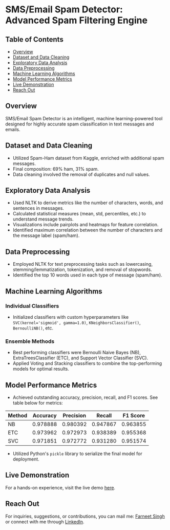 # SMS/Email Spam Detector: Advanced Spam Filtering Engine

## Table of Contents
- [Overview](#overview)
- [Dataset and Data Cleaning](#dataset-and-data-cleaning)
- [Exploratory Data Analysis](#exploratory-data-analysis)
- [Data Preprocessing](#data-preprocessing)
- [Machine Learning Algorithms](#machine-learning-algorithms)
- [Model Performance Metrics](#model-performance-metrics)
- [Live Demonstration](#live-demonstration)
- [Reach Out](#reach-out)

## Overview
SMS/Email Spam Detector is an intelligent, machine learning-powered tool designed for highly accurate spam classification in text messages and emails.

## Dataset and Data Cleaning
- Utilized Spam-Ham dataset from Kaggle, enriched with additional spam messages.
- Final composition: 69% ham, 31% spam.
- Data cleaning involved the removal of duplicates and null values.

## Exploratory Data Analysis
- Used NLTK to derive metrics like the number of characters, words, and sentences in messages.
- Calculated statistical measures (mean, std, percentiles, etc.) to understand message trends.
- Visualizations include pairplots and heatmaps for feature correlation.
- Identified maximum correlation between the number of characters and the message label (spam/ham).

## Data Preprocessing
- Employed NLTK for text preprocessing tasks such as lowercasing, stemming/lemmatization, tokenization, and removal of stopwords.
- Identified the top 10 words used in each type of message (spam/ham).

## Machine Learning Algorithms

### Individual Classifiers
- Initialized classifiers with custom hyperparameters like `SVC(kernel='sigmoid', gamma=1.0)`, `KNeighborsClassifier()`, `BernoulliNB()`, etc.

### Ensemble Methods
- Best performing classifiers were Bernoulli Naive Bayes (NB), ExtraTreesClassifier (ETC), and Support Vector Classifier (SVC).
- Applied Voting and Stacking classifiers to combine the top-performing models for optimal results.

## Model Performance Metrics
- Achieved outstanding accuracy, precision, recall, and F1 scores. See table below for metrics:

| Method | Accuracy  | Precision | Recall   | F1 Score |
|--------|-----------|-----------|----------|----------|
| NB     | 0.978888  | 0.980392  | 0.947867 | 0.963855 |
| ETC    | 0.973962  | 0.972973  | 0.938389 | 0.955368 |
| SVC    | 0.971851  | 0.972772  | 0.931280 | 0.951574 |

- Utilized Python's `pickle` library to serialize the final model for deployment.

## Live Demonstration
For a hands-on experience, visit the live demo [here](https://farneet24-sms-spam-app-r53bi4.streamlit.app/).

## Reach Out
For inquiries, suggestions, or contributions, you can mail me: [Farneet Singh](mailto:farneetsingh_co21a3_72@dtu.ac.in) or connect with me through [LinkedIn](https://www.linkedin.com/in/farneet-singh-6b155b208/).
